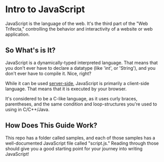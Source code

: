 # Intro to JavaScript
JavaScript is the language of the web. It's the third part of the "Web Trifecta," controlling the behavior and interactivity of a website or web application.

## So What's is It?
JavaScript is a dynamically-typed interpreted language. That means that you don't ever have to declare a datatype (like 'int', or 'String'), and you don't ever have to compile it. Nice, right?

While it can be used [server-side](http://nodejs.org/), JavaScript is primarily a client-side language. That means that it is executed by your browser. 

It's considered to be a C-like language, as it uses curly braces, parentheses, and the same condition and loop-structures you're used to using in C/C++/Java.

## How Does This Guide Work?
This repo has a folder called samples, and each of those samples has a well-documented JavaScript file called "script.js." Reading through those should give you a good starting point for your journey into writing JavaScript!
